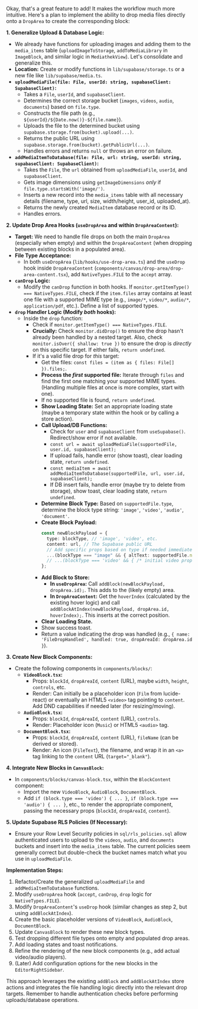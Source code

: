 Okay, that's a great feature to add! It makes the workflow much more intuitive. Here's a plan to implement the ability to drop media files directly onto a `DropArea` to create the corresponding block:

**1. Generalize Upload & Database Logic:**

- We already have functions for uploading images and adding them to the `media_items` table (`uploadImageToStorage`, `addToMediaLibrary` in `ImageBlock`, and similar logic in `MediathekView`). Let's consolidate and generalize this.
- **Location:** Create or modify functions in `lib/supabase/storage.ts` or a new file like `lib/supabase/media.ts`.
- **`uploadMediaFile(file: File, userId: string, supabaseClient: SupabaseClient)`:**
  - Takes a `File`, `userId`, and `supabaseClient`.
  - Determines the correct storage bucket (`images`, `videos`, `audio`, `documents`) based on `file.type`.
  - Constructs the file path (e.g., `${userId}/${Date.now()}-${file.name}`).
  - Uploads the file to the determined bucket using `supabase.storage.from(bucket).upload(...)`.
  - Returns the public URL using `supabase.storage.from(bucket).getPublicUrl(...)`.
  - Handles errors and returns `null` or throws an error on failure.
- **`addMediaItemToDatabase(file: File, url: string, userId: string, supabaseClient: SupabaseClient)`:**
  - Takes the `File`, the `url` obtained from `uploadMediaFile`, `userId`, and `supabaseClient`.
  - Gets image dimensions using `getImageDimensions` _only_ if `file.type.startsWith('image/')`.
  - Inserts a new record into the `media_items` table with all necessary details (filename, type, url, size, width/height, user_id, uploaded_at).
  - Returns the newly created `MediaItem` database record or its ID.
  - Handles errors.

**2. Update Drop Area Hooks (`useDropArea` and within `DropAreaContent`):**

- **Target:** We need to handle file drops on both the main `DropArea` (especially when empty) and within the `DropAreaContent` (when dropping between existing blocks in a populated area).
- **File Type Acceptance:**
  - In both `useDropArea` (`lib/hooks/use-drop-area.ts`) and the `useDrop` hook inside `DropAreaContent` (`components/canvas/drop-area/drop-area-content.tsx`), add `NativeTypes.FILE` to the `accept` array.
- **`canDrop` Logic:**
  - Modify the `canDrop` function in both hooks. If `monitor.getItemType() === NativeTypes.FILE`, check if the `item.files` array contains at least one file with a supported MIME type (e.g., `image/*`, `video/*`, `audio/*`, `application/pdf`, etc.). Define a list of supported types.
- **`drop` Handler Logic (Modify _both_ hooks):**
  - Inside the `drop` function:
    - Check if `monitor.getItemType() === NativeTypes.FILE`.
    - **Crucially:** Check `monitor.didDrop()` to ensure the drop hasn't already been handled by a nested target. Also, check `monitor.isOver({ shallow: true })` to ensure the drop is _directly_ on this specific target. If either fails, `return undefined`.
    - If it's a valid file drop for _this_ target:
      - Get the files: `const files = (item as { files: File[] }).files;`.
      - **Process the _first_ supported file:** Iterate through `files` and find the first one matching your supported MIME types. (Handling multiple files at once is more complex, start with one).
      - If no supported file is found, `return undefined`.
      - **Show Loading State:** Set an appropriate loading state (maybe a temporary state within the hook or by calling a store action).
      - **Call Upload/DB Functions:**
        - Check for `user` and `supabaseClient` from `useSupabase()`. Redirect/show error if not available.
        - `const url = await uploadMediaFile(supportedFile, user.id, supabaseClient);`
        - If upload fails, handle error (show toast), clear loading state, `return undefined`.
        - `const mediaItem = await addMediaItemToDatabase(supportedFile, url, user.id, supabaseClient);`
        - If DB insert fails, handle error (maybe try to delete from storage), show toast, clear loading state, `return undefined`.
      - **Determine Block Type:** Based on `supportedFile.type`, determine the block type string: `'image'`, `'video'`, `'audio'`, `'document'`.
      - **Create Block Payload:**
        ```typescript
        const newBlockPayload = {
          type: blockType, // 'image', 'video', etc.
          content: url, // The Supabase public URL
          // Add specific props based on type if needed immediately
          ...(blockType === "image" && { altText: supportedFile.name }),
          // ...(blockType === 'video' && { /* initial video props */ }),
        };
        ```
      - **Add Block to Store:**
        - **In `useDropArea`:** Call `addBlock(newBlockPayload, dropArea.id);`. This adds to the (likely empty) area.
        - **In `DropAreaContent`:** Get the `hoverIndex` (calculated by the existing hover logic) and call `addBlockAtIndex(newBlockPayload, dropArea.id, hoverIndex);`. This inserts at the correct position.
      - **Clear Loading State.**
      - Show success toast.
      - Return a value indicating the drop was handled (e.g., `{ name: 'FileDropHandled', handled: true, dropAreaId: dropArea.id }`).

**3. Create New Block Components:**

- Create the following components in `components/blocks/`:
  - **`VideoBlock.tsx`:**
    - Props: `blockId`, `dropAreaId`, `content` (URL), maybe `width`, `height`, `controls`, etc.
    - Render: Can initially be a placeholder icon (`Film` from lucide-react) or eventually an HTML5 `<video>` tag pointing to `content`. Add DND capabilities if needed later (for resizing/moving).
  - **`AudioBlock.tsx`:**
    - Props: `blockId`, `dropAreaId`, `content` (URL), `controls`.
    - Render: Placeholder icon (`Music`) or HTML5 `<audio>` tag.
  - **`DocumentBlock.tsx`:**
    - Props: `blockId`, `dropAreaId`, `content` (URL), `fileName` (can be derived or stored).
    - Render: An icon (`FileText`), the filename, and wrap it in an `<a>` tag linking to the `content` URL (`target="_blank"`).

**4. Integrate New Blocks in `CanvasBlock`:**

- In `components/blocks/canvas-block.tsx`, within the `BlockContent` component:
  - Import the new `VideoBlock`, `AudioBlock`, `DocumentBlock`.
  - Add `if (block.type === 'video') { ... }`, `if (block.type === 'audio') { ... }`, etc., to render the appropriate component, passing the necessary props (`blockId`, `dropAreaId`, `content`).

**5. Update Supabase RLS Policies (If Necessary):**

- Ensure your Row Level Security policies in `sql/rls_policies.sql` allow authenticated users to upload to the `videos`, `audio`, and `documents` buckets and insert into the `media_items` table. The current policies seem generally correct but double-check the bucket names match what you use in `uploadMediaFile`.

**Implementation Steps:**

1.  Refactor/Create the generalized `uploadMediaFile` and `addMediaItemToDatabase` functions.
2.  Modify `useDropArea` hook (`accept`, `canDrop`, `drop` logic for `NativeTypes.FILE`).
3.  Modify `DropAreaContent`'s `useDrop` hook (similar changes as step 2, but using `addBlockAtIndex`).
4.  Create the basic placeholder versions of `VideoBlock`, `AudioBlock`, `DocumentBlock`.
5.  Update `CanvasBlock` to render these new block types.
6.  Test dropping different file types onto empty and populated drop areas.
7.  Add loading states and toast notifications.
8.  Refine the rendering of the new block components (e.g., add actual video/audio players).
9.  (Later) Add configuration options for the new blocks in the `EditorRightSidebar`.

This approach leverages the existing `addBlock` and `addBlockAtIndex` store actions and integrates the file handling logic directly into the relevant drop targets. Remember to handle authentication checks before performing uploads/database operations.
